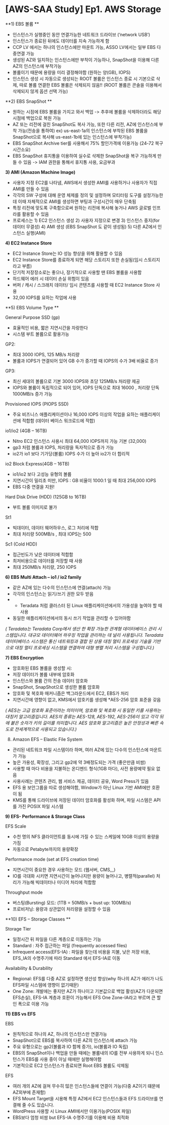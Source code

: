 # [AWS-SAA Study] Ep1. AWS Storage

**1) EBS 볼륨 **

- 인스턴스가 실행중인 동안 연결가능한 네트워크 드라이브 (‘network USB’) 
- 인스턴스가 종료된 뒤에도 데이터를 지속 가능하게 함 
- CCP LV 에서는 하나의 인스턴스에만 마운트 가능, ASSO LV에서는 일부 EBS 다중연결 가능 
- 생성된 AZ와 일치하는 인스턴스에만 부착이 가능하나, SnapShot을 이용해 다른 AZ의 인스턴스에 부착가능
- 볼륨이기 때문에 용량을 미리 결정해야함 (원하는 양(GB), IOPS) 
- 인스턴스 생성 시 자동으로 생성되는 ROOT 볼륨은 인스턴스 종료 시 기본으로 삭제, 따로 볼륨 연결한 EBS 볼륨은 삭제되지 않음!! (ROOT 볼륨은 콘솔을 이용해서 삭제되지 않게 옵션 선택 가능)  

**2) EBS SnapShot **

- 원하는 시점에 EBS 볼륨을 가지고 와서 백업 -> 추후에 볼륨을 삭제하더라도 해당 시점에 백업으로 복원 가능 
- AZ 또는 리전에 걸친 SnapShot도 복사 가능, 또한 다른 리전, AZ에 인스턴스에 부착 가능(전송을 통하여) ex) us-east-1a의 인스턴스에 부착된 EBS 볼륨을 SnapShot으로 복사해 us-east-1b에 있는 인스턴스에 부착가능) 
- EBS SnapShot Archive tier를 사용해서 75% 할인가격에 이용가능 (24-72 복구 시간소요)
- EBS SnapShot 휴지통을 이용하여 실수로 삭제한 SnapShot을 복구 가능하게 만들 수 있음 -> IAM 권한을 통해서 휴지통 사용, 요금부과 


**3) AMI (Amazon Machine Image)**

-  사용자 지정 EC2를 나타냄, AWS에서 생성한 AMI를 사용하거나 사용자가 직접 AMI를 만들 수 있음 
- 각각의 SW 구성에 대해 운영 체제를 정의 및 설정하며 모티터링 도구를 설정가능한데 이때 자체적으로 AMI를 생성하면 부팅과 구성시간이 매우 단축됨 
- 특정 리전에 맞도록 구축함으로써 원하는 리전에 복사해 놓거나 AWS 글로벌 인프라를 활용할 수 있음
- 프로세스는 1) EC2 인스턴스 생성 2) 사용자 지정으로 변경 3) 인스턴스 중지(for 데이터 무결성)
  4) AMI 생성 (EBS SnapShot 도 같이 생성됨) 5) 다른 AZ에서 인스턴스 실행(AMI) 

**4) EC2 Instance Store**

- EC2 Instance Store는 IO 성능 향상을 위해 활용할 수 있음 
- EC2 Instance Store를 종료하게 되면 해당 스토리지 또한 손실됨(임시 스토리지라고 부름) 
- 단기적 저장장소로는 좋으나, 장기적으로 사용할 땐 EBS 볼륨을 사용함 
- 하드웨어 에러 시 데이터 손실 위험이 있음
- 버퍼 / 캐시 / 스크래치 데이터/ 임시 콘텐츠를 사용할 때 EC2 Instance Store 사용 
- 32,00 IOPS를 요하는 작업에 사용 

**5) EBS Volume Type **
	
General Purpose SSD (gp) 
-	효율적인 비용, 짧은 지연시간을 자랑한다 
-	시스템 부트 볼륨으로 활용가능 
	
GP2: 
- 최대 3000 IOPS, 125 MB/s 처리량 
- 볼륨과 IOPS가 연결되어 있어 GB 수가 증가할 때 IOPS의 수가 3배 비율로 증가 

GP3:
- 최신 세대의 볼륨으로 기본 3000 IOPS와 초당 125MB/s 처리량 제공
- IOPS와 볼륨이 독립적으로 되어 있어, IOPS 단독으로 최대 16000 , 처리량 단독 1000MB/s 증가 가능 

Provisioned IOPS (PIOPS SSD) 
-	주요 비즈니스 애플리케이션이나 16,000 IOPS 이상의 작업을 요하는 애플리케이션에 적합함 (데이터 베이스 워크로드에 적합) 

io1/io2 (4GB – 16TB)
- Nitro EC2 인스턴스 사용시 최대 64,000 IOPS까지 가능 기본 (32,000) 
- gp3 처럼 볼륨과 IOPS, 처리량을 독자적으로 증가 가능 
- io2가 io1 보다 기가당(볼륨) IOPS 수가 더 높아 io2가 더 합리적 
 
io2 Block Express(4GB – 16TB) 
- io1/io2 보다 고성능 유형의 볼륨 
- 지연시간이 밀리초 미만, IOPS : GB 비율이 1000:1 일 때 최대 256,000                    IOPS 
- EBS 다중 연결을 지원! 

Hard Disk Drive (HDD) (125GB to 16TB) 
-	부트 볼륨 이미지로 불가

St1 
- 빅데이터, 데이터 웨어하우스, 로그 처리에 적합 
- 최대 처리량 500MB/s , 최대 IOPS는 500 

Sc1 (Cold HDD) 
- 접근빈도가 낮은 데이터에 적합함 
- 최저비용으로 데이터를 저장할 때 사용 
- 최대 250MB/s 처리량, 250 IOPS 

**6) EBS Multi Attach – io1 / io2 family**

- 같은 AZ에 있는 다수의 인스턴스에 연결(attach) 가능 
- 각각의 인스턴스는 읽기/쓰기 권한 모두 받음 
- * Teradata 처럼 클러스터 된 Linux 애플리케이션에서의 가용성을 높여야 할 때 사용 
- 동일한 애플리케이션에서의 동시 쓰기 작업을 관리할 수 있어야함 

*( Teradata는 Teradata Corp에서 생산 한 확장 가능한 관계형 데이터베이스 관리 시스템입니다. 대규모 데이터웨어 하우징 작업을 관리하는 데 널리 사용됩니다.
Teradata 데이터베이스 시스템은 통신 네트워킹과 결합 된 상용 대칭 멀티 프로세싱 기술을 기반으로 대칭 멀티 프로세싱 시스템을 연결하여 대형 병렬 처리 시스템을 구성합니다.)*

**7) EBS Encryption**

- 암호화된 EBS 볼륨을 생성할 시:
- 저장 데이터가 볼륨 내부에 암호화
- 인스턴스와 볼륨 간의 전송 데이터 암호화 
- SnapShot, SnapShot으로 생성한 볼륨 암호화 
- 암호화 및 복호화 매커니즘은 백그라운드에서 EC2, EBS가 처리 
- 지연시간에 영향이 없고, KMS에서 암호키를 생성해 *AES-256 암호 표준을 갖음 

*( AES는 고급 암호화 표준이라는 의미이며, 암호화 및 복호화 시 동일한 키를 사용하는 대칭키 알고리즘입니다.
AES의 종류는 AES-128, AES-192, AES-256이 있고 각각 뒤에 붙은 숫자가 키의 길이를 의미합니다. AES 암호화 알고리즘은 높은 안정성과 빠른 속도로 전세계적으로 사용되고 있습니다.)*

8) Amazon EFS – Elastic File System
- 관리된 네트워크 파일 시스템이라 하며, 여러 AZ에 있는 다수의 인스턴스에 마운트가 가능
- 높은 가용성, 확장성, 그리고 gp2에 약 3배정도되는 가격 (좋은만큼 비쌈) 
- 사용할 때 마다 비용을 지불하는 온디멘드 형식(1GB 마다), 사전 용량예약 필요 없음 
- 사용사례는 콘텐츠 관리, 웹 서비스 제공, 데이터 공유, Word Press가 있음 
- EFS 용 보안그룹을 따로 생성해야함, Window가 아닌 Linux 기반 AMI에만 호환이 됨 
- KMS를 통해 드라이브에 저장된 데이터 암호화를 활성화 하며, 파일 시스템은 API를 가진 POSIX 파일 시스템

**9) EFS- Performance & Storage Class**

EFS Scale
- 수천 명의 NFS 클라이언트를 동시에 가질 수 있는 스케일에 10GB 이상의 용량을 가짐 
- 자동으로 Petabyte까지의 용량확장 

Performance mode (set at EFS creation time)
-	지연시간이 중요한 경우 사용하는 모드 (웹서버, CMS,,,) 
-	IO를 극대화 시키면 지연시간이 늘어나지만 용량이 늘어나고, 병렬적(parallel) 처리가 가능해 빅데이터나 미디어 처리에 적합함 

Throughput mode 
-	버스팅(Bursting) 모드: (1TB = 50MB/s + bust up: 100MB/s) 
-	프로비저닝: 용량과 상관없이 처리량을 설정할 수 있음 

**10) EFS – Storage Classes **

Storage Tier
-	일정시간 뒤 파일을 다른 계층으로 이동하는 기능 
-	Standard : 자주 접근하는 파일 (frequently accessed files)
-	Infrequent access(EFS-IA) : 파일을 찾는데 비용을 지불, 낮은 저장 비용, EFS_IA의 수명주기에 따라 Standard 에서 EFS-IA로 이동 

Availability & Durability
-	Regional: EFS를 다중 AZ로 설정하면 생산성 향상(why 하나의 AZ가 에러가 나도 EFS파일 시스템에 영향이 없기때문) 
-	One Zone: 개발에는 좋지만 AZ가 하나이고 기본값으로 백업 활성(AZ가 다운되면 EFS손실), EFS-IA 계층과 호환이 가능해서 EFS One Zone-IA라고 부르며 큰 할인 폭으로 이용 가능 

**11) EBS vs EFS**

EBS
-	원칙적으로 하나의 AZ, 하나의 인스턴스만 연결가능 
-	SnapShot으로 EBS를 복사하여 다른 AZ의 인스턴스에 attach 가능 
-	주요 유형으로는 gp2(볼륨과 IO 함께 증가), io(볼륨과 IO 독립) 
-	EBS의 SnapShot이나 백업을 만들 때에는 볼륨내의 IO를 전부 사용하게 되니 인스턴스가 EBS를 사용 중이 아닐 때에만 실행해야함 
-	기본적으로 EC2 인스턴스가 종료되면 Root EBS 볼륨도 삭제됨 

EFS
-	여러 개의 AZ에 걸쳐 무수히 많은 인스턴스들에 연결이 가능(다중 AZ이기 떄문에 AZ외부에 존재함) 
-	EFS Mount Target을 시용해 특정 AZ에서 EC2 인스턴스들과 EFS 드라이브를 연결해 줄 수도 있습니다. 
-	WordPress 사용할 시 Linux AMI에서만 이용가능(POSIX 파일) 
-	EBS보다 엄청 비쌈 but EFS-IA 수명주기를 이용해 비용 최적화 




